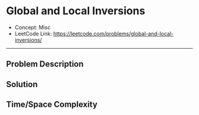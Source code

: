 # Global and Local Inversions

- Concept: Misc
- LeetCode Link: https://leetcode.com/problems/global-and-local-inversions/

---

## Problem Description

## Solution

## Time/Space Complexity

